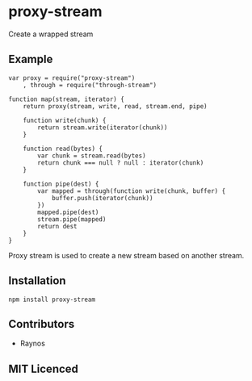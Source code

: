 # proxy-stream

Create a wrapped stream

## Example

```
var proxy = require("proxy-stream")
    , through = require("through-stream")

function map(stream, iterator) {
    return proxy(stream, write, read, stream.end, pipe)

    function write(chunk) {
        return stream.write(iterator(chunk))
    }

    function read(bytes) {
        var chunk = stream.read(bytes)
        return chunk === null ? null : iterator(chunk)
    }

    function pipe(dest) {
        var mapped = through(function write(chunk, buffer) {
            buffer.push(iterator(chunk))
        })
        mapped.pipe(dest)
        stream.pipe(mapped)
        return dest
    }
}
```

Proxy stream is used to create a new stream based on another stream. 

## Installation

`npm install proxy-stream`

## Contributors

 - Raynos

## MIT Licenced